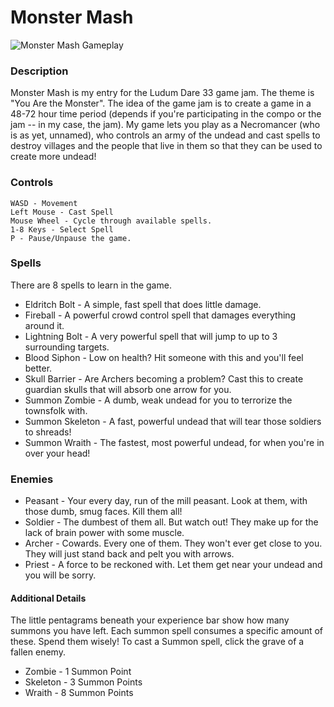 # Monster Mash

![Monster Mash Gameplay](http://i.imgur.com/2yumjlA.png)

### Description
Monster Mash is my entry for the Ludum Dare 33 game jam. The theme is "You Are the Monster".
The idea of the game jam is to create a game in a 48-72 hour time period (depends if you're
participating in the compo or the jam -- in my case, the jam). My game lets you play as a Necromancer
(who is as yet, unnamed), who controls an army of the undead and cast spells to destroy villages and
the people that live in them so that they can be used to create more undead!

### Controls
```
WASD - Movement
Left Mouse - Cast Spell
Mouse Wheel - Cycle through available spells.
1-8 Keys - Select Spell
P - Pause/Unpause the game.
```

### Spells
There are 8 spells to learn in the game.
- Eldritch Bolt - A simple, fast spell that does little damage.
- Fireball - A powerful crowd control spell that damages everything around it.
- Lightning Bolt - A very powerful spell that will jump to up to 3 surrounding targets.
- Blood Siphon - Low on health? Hit someone with this and you'll feel better.
- Skull Barrier - Are Archers becoming a problem? Cast this to create guardian skulls that will absorb one arrow for you.
- Summon Zombie - A dumb, weak undead for you to terrorize the townsfolk with.
- Summon Skeleton - A fast, powerful undead that will tear those soldiers to shreads!
- Summon Wraith - The fastest, most powerful undead, for when you're in over your head!

### Enemies
- Peasant - Your every day, run of the mill peasant. Look at them, with those dumb, smug faces. Kill them all!
- Soldier - The dumbest of them all. But watch out! They make up for the lack of brain power with some muscle.
- Archer - Cowards. Every one of them. They won't ever get close to you. They will just stand back and pelt you with arrows.
- Priest - A force to be reckoned with. Let them get near your undead and you will be sorry.

#### Additional Details
The little pentagrams beneath your experience bar show how many summons you have left. Each summon spell consumes a specific amount of these. Spend them wisely! To cast a Summon spell, click the grave of a fallen enemy.

- Zombie - 1 Summon Point
- Skeleton - 3 Summon Points
- Wraith - 8 Summon Points

